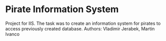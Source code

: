 # Pirate Information System
Project for IIS. The task was to create an information system for pirates to access previously created database.
Authors: Vladimir Jerabek, Martin Ivanco
